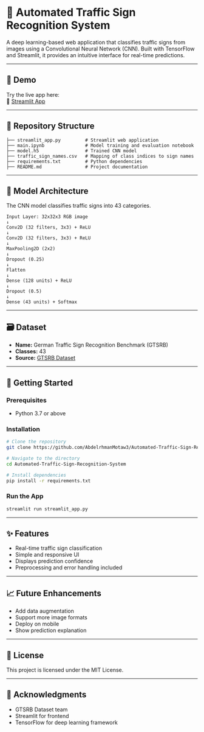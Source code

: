 

# 🚦 Automated Traffic Sign Recognition System

A deep learning-based web application that classifies traffic signs from images using a Convolutional Neural Network (CNN). Built with TensorFlow and Streamlit, it provides an intuitive interface for real-time predictions.

---

## 📸 Demo

Try the live app here:  
🔗 [Streamlit App](https://automated-traffic-sign-recognition-system-5dbegjn7biglnjhvtv9t.streamlit.app/)

---

## 📂 Repository Structure

```
├── streamlit_app.py         # Streamlit web application
├── main.ipynb               # Model training and evaluation notebook
├── model.h5                 # Trained CNN model
├── traffic_sign_names.csv   # Mapping of class indices to sign names
├── requirements.txt         # Python dependencies
├── README.md                # Project documentation
```

---

## 🧠 Model Architecture

The CNN model classifies traffic signs into 43 categories.

```
Input Layer: 32x32x3 RGB image
↓
Conv2D (32 filters, 3x3) + ReLU
↓
Conv2D (32 filters, 3x3) + ReLU
↓
MaxPooling2D (2x2)
↓
Dropout (0.25)
↓
Flatten
↓
Dense (128 units) + ReLU
↓
Dropout (0.5)
↓
Dense (43 units) + Softmax
```

---

## 🗃️ Dataset

- **Name:** German Traffic Sign Recognition Benchmark (GTSRB)  
- **Classes:** 43  
- **Source:** [GTSRB Dataset](https://www.kaggle.com/datasets/meowmeowmeowmeowmeow/gtsrb-german-traffic-sign/data)

---

## 🚀 Getting Started

### Prerequisites

- Python 3.7 or above

### Installation

```bash
# Clone the repository
git clone https://github.com/AbdelrhmanMotaw3/Automated-Traffic-Sign-Recognition-System.git

# Navigate to the directory
cd Automated-Traffic-Sign-Recognition-System

# Install dependencies
pip install -r requirements.txt
```

### Run the App

```bash
streamlit run streamlit_app.py
```

---

## ✨ Features

- Real-time traffic sign classification
- Simple and responsive UI
- Displays prediction confidence
- Preprocessing and error handling included

---


## 📈 Future Enhancements

- Add data augmentation
- Support more image formats
- Deploy on mobile
- Show prediction explanation 

---

## 📄 License

This project is licensed under the MIT License.

---

## 🙌 Acknowledgments

- GTSRB Dataset team  
- Streamlit for frontend  
- TensorFlow for deep learning framework
```



